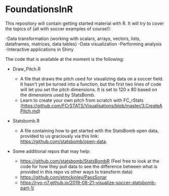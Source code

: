 # FoundationsInR
This repository will contain getting started material with R. It will try to cover the topics of (all with soccer examples of course!): 

-Data transformation (working with scalars, arrays, vectors, lists, dataframes, matrices, data tables) 
-Data visualization
-Performing analysis 
-Interactive applications in Shiny

The code that is available at the moment is the following:
* Draw_Pitch.R
  * A file that draws the pitch used for visualizing data on a soccer field. It hasn't yet be turned into a function, but the first two  lines of code will let you set the pitch dimensions. It is set to 120 x 80 based on the dimensions used by StatsBomb. 
  * Learn to create your own pitch from scratch with FC_rStats (https://github.com/FCrSTATS/Visualisations/blob/master/3.CreateAPitch.md)
  
* Statsbomb.R
  * A file containing how to get started with the StatsBomb open data, provided to us graciously via this link: https://github.com/statsbomb/open-data. 
* Some additional repos that may help: 
  * https://github.com/statsbomb/StatsBombR (Feel free to look at the code for how they pull data to see the difference between what is provided in this repo vs other ways to transform data)
  * https://github.com/etmckinley/PassSonar
  * https://ryo-n7.github.io/2019-08-21-visualize-soccer-statsbomb-part-1/
